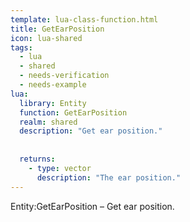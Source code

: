 ```yaml
---
template: lua-class-function.html
title: GetEarPosition
icon: lua-shared
tags:
  - lua
  - shared
  - needs-verification
  - needs-example
lua:
  library: Entity
  function: GetEarPosition
  realm: shared
  description: "Get ear position."
  
  
  returns:
    - type: vector
      description: "The ear position."
---
```


<div class="lua__search__keywords">
Entity:GetEarPosition &#x2013; Get ear position.
</div>

